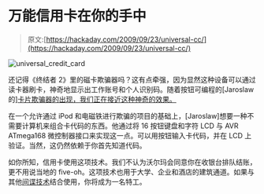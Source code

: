 # 万能信用卡在你的手中

> 原文:[https://hackaday.com/2009/09/23/universal-cc/](https://hackaday.com/2009/09/23/universal-cc/)

![universal_credit_card](../Images/b953d8e5fcacd0abf367547a7d66f8e3.png "universal_credit_card")

还记得《终结者 2》里的磁卡欺骗器吗？这有点牵强，因为显然这种设备可以通过读卡器刷卡，神奇地显示出工作账号和个人识别码。随着按钮可编程的[Jaroslaw 的][卡片欺骗器的出现，我们正在接近这种神奇的效果。](http://www.soniktech.com/sonik-dynamik-magnetic-card-encoder.html)

在一个允许通过 iPod 和电磁铁进行欺骗的项目的基础上，[Jaroslaw]想要一种不需要计算机来组合卡代码的东西。他通过将 16 按钮键盘和字符 LCD 与 AVR ATmega168 微控制器接口来实现这一点。可以用按钮输入卡代码，并在 LCD 上验证。当然，这仍然依赖于你首先知道代码。

如你所知，信用卡使用这项技术。我们不认为沃尔玛会同意你在收银台排队结账，更不用说当地的 five-oh。这项技术也用于大学、企业和酒店的建筑通道。如果与其他[间谍技术](http://hackaday.com/2009/09/22/photographic-key-duplication/)结合使用，你将成为一名特工。